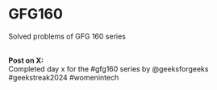 # GFG160
Solved problems of GFG 160 series<br /><br />

**Post on X:**<br />
Completed day x for the #gfg160 series by @geeksforgeeks #geekstreak2024 #womenintech<br /><br />

<!-- You can too at [https://www.geeksforgeeks.org/batch/gfg-160-problems](https://www.geeksforgeeks.org/batch/gfg-160-problems)<br /><br />
Register for course by 30th November, solve #potd, post daily on X or LinkedIn and maintain streak for 80 days to win an awesome backpack... -->
